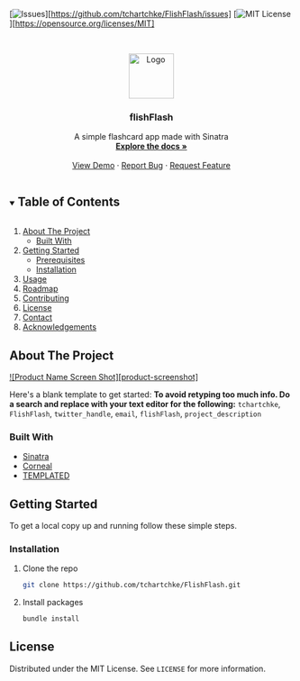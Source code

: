 <!--
*** Thanks for checking out the Best-README-Template. If you have a suggestion
*** that would make this better, please fork the repo and create a pull request
*** or simply open an issue with the tag "enhancement".
*** Thanks again! Now go create something AMAZING! :D
***
***
***
*** To avoid retyping too much info. Do a search and replace for the following:
*** tchartchke, FlishFlash, twitter_handle, email, flishFlash, project_description
-->



<!-- PROJECT SHIELDS -->
<!--
*** I'm using markdown "reference style" links for readability.
*** Reference links are enclosed in brackets [ ] instead of parentheses ( ).
*** See the bottom of this document for the declaration of the reference variables
*** for contributors-url, forks-url, etc. This is an optional, concise syntax you may use.
*** https://www.markdownguide.org/basic-syntax/#reference-style-links
-->
[![Issues][issues-shield]][https://github.com/tchartchke/FlishFlash/issues]
[![MIT License][license-shield]][https://opensource.org/licenses/MIT]



<!-- PROJECT LOGO -->
<br />
<p align="center">
  <a href="https://github.com/tchartchke/FlishFlash">
    <img src="images/logo.png" alt="Logo" width="80" height="80">
  </a>

  <h3 align="center">flishFlash</h3>

  <p align="center">
    A simple flashcard app made with Sinatra
    <br />
    <a href="https://github.com/tchartchke/FlishFlash"><strong>Explore the docs »</strong></a>
    <br />
    <br />
    <a href="">View Demo</a>
    ·
    <a href="https://github.com/tchartchke/FlishFlash/issues">Report Bug</a>
    ·
    <a href="https://github.com/tchartchke/FlishFlash/issues">Request Feature</a>
  </p>
</p>



<!-- TABLE OF CONTENTS -->
<details open="open">
  <summary><h2 style="display: inline-block">Table of Contents</h2></summary>
  <ol>
    <li>
      <a href="#about-the-project">About The Project</a>
      <ul>
        <li><a href="#built-with">Built With</a></li>
      </ul>
    </li>
    <li>
      <a href="#getting-started">Getting Started</a>
      <ul>
        <li><a href="#prerequisites">Prerequisites</a></li>
        <li><a href="#installation">Installation</a></li>
      </ul>
    </li>
    <li><a href="#usage">Usage</a></li>
    <li><a href="#roadmap">Roadmap</a></li>
    <li><a href="#contributing">Contributing</a></li>
    <li><a href="#license">License</a></li>
    <li><a href="#contact">Contact</a></li>
    <li><a href="#acknowledgements">Acknowledgements</a></li>
  </ol>
</details>



<!-- ABOUT THE PROJECT -->
## About The Project

[![Product Name Screen Shot][product-screenshot]](https://example.com)

Here's a blank template to get started:
**To avoid retyping too much info. Do a search and replace with your text editor for the following:**
`tchartchke`, `FlishFlash`, `twitter_handle`, `email`, `flishFlash`, `project_description`


### Built With

* [Sinatra](http://sinatrarb.com/)
* [Corneal](https://github.com/thebrianemory/corneal)
* [TEMPLATED](https://templated.co/)



<!-- GETTING STARTED -->
## Getting Started

To get a local copy up and running follow these simple steps.

### Installation

1. Clone the repo
   ```sh
   git clone https://github.com/tchartchke/FlishFlash.git
   ```
2. Install packages
   ```sh
   bundle install
   ```


<!-- LICENSE -->
## License

Distributed under the MIT License. See `LICENSE` for more information.




<!-- MARKDOWN LINKS & IMAGES -->
<!-- https://www.markdownguide.org/basic-syntax/#reference-style-links -->
[contributors-shield]: https://img.shields.io/github/contributors/tchartchke/repo.svg?style=for-the-badge
[contributors-url]: https://github.com/tchartchke/repo/graphs/contributors
[forks-shield]: https://img.shields.io/github/forks/tchartchke/repo.svg?style=for-the-badge
[forks-url]: https://github.com/tchartchke/repo/network/members
[stars-shield]: https://img.shields.io/github/stars/tchartchke/repo.svg?style=for-the-badge
[stars-url]: https://github.com/tchartchke/repo/stargazers
[issues-shield]: https://img.shields.io/github/issues/tchartchke/repo.svg?style=for-the-badge
[issues-url]: https://github.com/tchartchke/repo/issues
[license-shield]: https://img.shields.io/github/license/tchartchke/repo.svg?style=for-the-badge
[license-url]: https://github.com/tchartchke/repo/blob/master/LICENSE.txt
[linkedin-shield]: https://img.shields.io/badge/-LinkedIn-black.svg?style=for-the-badge&logo=linkedin&colorB=555
[linkedin-url]: https://linkedin.com/in/tchartchke
